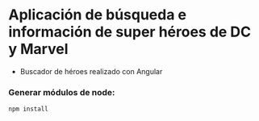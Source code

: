 # Aplicación de búsqueda e información de super héroes de DC y Marvel

- Buscador de héroes realizado con Angular

### Generar módulos de node:
```
npm install
```
